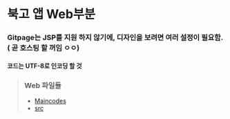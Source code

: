 # 북고 앱 Web부분
### Gitpage는 JSP를 지원 하지 않기에, 디자인을 보려면 여러 설정이 필요함. ( 곧 호스팅 할 꺼임 ㅇㅇ)
#### **코드는 UTF-8로 인코딩 할 것**



> ### Web 파일들
> * [Maincodes](https://github.com/lHealMel/Tomcat_Buk_web/tree/master/WebContent)
> * [src](https://github.com/lHealMel/Tomcat_Buk_web/tree/master/src)
